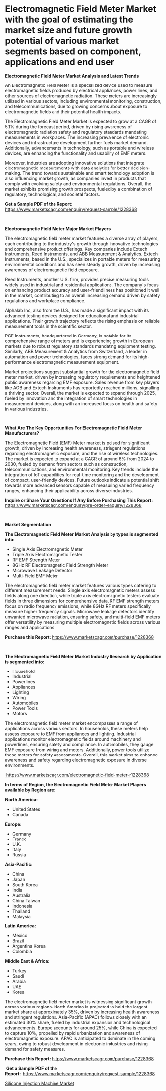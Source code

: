 <p><h1>Electromagnetic Field Meter Market with the goal of estimating the market size and future growth potential of various market segments based on component, applications and end user</h1></p><p><strong>Electromagnetic Field Meter Market Analysis and Latest Trends</strong></p>
<p><p>An Electromagnetic Field Meter is a specialized device used to measure electromagnetic fields produced by electrical appliances, power lines, and other sources of electromagnetic radiation. These meters are increasingly utilized in various sectors, including environmental monitoring, construction, and telecommunications, due to growing concerns about exposure to electromagnetic fields and their potential health impacts.</p><p>The Electromagnetic Field Meter Market is expected to grow at a CAGR of 5.1% during the forecast period, driven by rising awareness of electromagnetic radiation safety and regulatory standards mandating measurements in workplaces. The increasing prevalence of electronic devices and infrastructure development further fuels market demand. Additionally, advancements in technology, such as portable and wireless devices, are enhancing the functionality and usability of EMF meters. </p><p>Moreover, industries are adopting innovative solutions that integrate electromagnetic measurements with data analytics for better decision-making. The trend towards sustainable and smart technology adoption is also influencing market growth, as companies invest in products that comply with evolving safety and environmental regulations. Overall, the market exhibits promising growth prospects, fueled by a combination of regulatory, technological, and societal factors.</p></p>
<p><strong>Get a Sample PDF of the Report:&nbsp;</strong> <a href="https://www.marketscagr.com/enquiry/request-sample/1228368?utm_campaign=2235&utm_medium=2&utm_source=Github&utm_content=ia&utm_term=18022025&utm_id=electromagnetic-field-meter">https://www.marketscagr.com/enquiry/request-sample/1228368</a></p>
<p>&nbsp;</p>
<p><strong>Electromagnetic Field Meter Major Market Players</strong></p>
<p><p>The electromagnetic field meter market features a diverse array of players, each contributing to the industry's growth through innovative technologies and comprehensive product offerings. Key companies include Extech Instruments, Reed Instruments, and ABB Measurement & Analytics. Extech Instruments, based in the U.S., specializes in portable meters for measuring environmental conditions and has seen steady growth, driven by increasing awareness of electromagnetic field exposure.</p><p>Reed Instruments, another U.S. firm, provides precise measuring tools widely used in industrial and residential applications. The company's focus on enhancing product accuracy and user-friendliness has positioned it well in the market, contributing to an overall increasing demand driven by safety regulations and workplace compliance.</p><p>Alphalab Inc, also from the U.S., has made a significant impact with its advanced testing devices designed for educational and industrial applications. Their growth trajectory reflects the rising emphasis on reliable measurement tools in the scientific sector.</p><p>PCE Instruments, headquartered in Germany, is notable for its comprehensive range of meters and is experiencing growth in European markets due to robust regulatory standards mandating equipment testing. Similarly, ABB Measurement & Analytics from Switzerland, a leader in automation and power technologies, faces strong demand for its high-performance electromagnetic measurement equipment.</p><p>Market projections suggest substantial growth for the electromagnetic field meter market, driven by increasing regulatory requirements and heightened public awareness regarding EMF exposure. Sales revenue from key players like AOB and Extech Instruments has reportedly reached millions, signalling a thriving sector. Overall, the market is expected to expand through 2025, fueled by innovation and the integration of smart technologies in measurement devices, along with an increased focus on health and safety in various industries.</p></p>
<p>&nbsp;</p>
<p><strong>What Are The Key Opportunities For Electromagnetic Field Meter Manufacturers?</strong></p>
<p><p>The Electromagnetic Field (EMF) Meter market is poised for significant growth, driven by increasing health awareness, stringent regulations regarding electromagnetic exposure, and the rise of wireless technologies. The market is expected to expand at a CAGR of around 6% from 2024 to 2030, fueled by demand from sectors such as construction, telecommunications, and environmental monitoring. Key trends include the integration of IoT capabilities for real-time monitoring and the development of compact, user-friendly devices. Future outlooks indicate a potential shift towards more advanced sensors capable of measuring varied frequency ranges, enhancing their applicability across diverse industries.</p></p>
<p><strong>Inquire or Share Your Questions If Any Before Purchasing This Report:</strong> <a href="https://www.marketscagr.com/enquiry/pre-order-enquiry/1228368?utm_campaign=2235&utm_medium=2&utm_source=Github&utm_content=ia&utm_term=18022025&utm_id=electromagnetic-field-meter">https://www.marketscagr.com/enquiry/pre-order-enquiry/1228368</a></p>
<p>&nbsp;</p>
<p><strong>Market Segmentation</strong></p>
<p><strong>The Electromagnetic Field Meter Market Analysis by types is segmented into:</strong></p>
<p><ul><li>Single Axis Electromagnetic Meter</li><li>Triple Axis Electromagnetic Tester</li><li>RF EMF Strength Meter</li><li>8GHz RF Electromagnetic Field Strength Meter</li><li>Microwave Leakage Detector</li><li>Multi-Field EMF Meter</li></ul></p>
<p><p>The electromagnetic field meter market features various types catering to different measurement needs. Single axis electromagnetic meters assess fields along one direction, while triple axis electromagnetic testers evaluate fields in three dimensions for comprehensive data. RF EMF strength meters focus on radio frequency emissions, while 8GHz RF meters specifically measure higher frequency signals. Microwave leakage detectors identify unwanted microwave radiation, ensuring safety, and multi-field EMF meters offer versatility by measuring multiple electromagnetic fields across various ranges and applications.</p></p>
<p><strong>Purchase this Report:&nbsp;</strong><a href="https://www.marketscagr.com/purchase/1228368?utm_campaign=2235&utm_medium=2&utm_source=Github&utm_content=ia&utm_term=18022025&utm_id=electromagnetic-field-meter">https://www.marketscagr.com/purchase/1228368</a></p>
<p>&nbsp;</p>
<p><strong>The Electromagnetic Field Meter Market Industry Research by Application is segmented into:</strong></p>
<p><ul><li>Household</li><li>Industrial</li><li>Powerlines</li><li>Appliances</li><li>Lighting</li><li>Wiring</li><li>Automobiles</li><li>Power Tools</li><li>Motors</li></ul></p>
<p><p>The electromagnetic field meter market encompasses a range of applications across various sectors. In households, these meters help assess exposure to EMF from appliances and lighting. Industrial applications monitor electromagnetic fields around machinery and powerlines, ensuring safety and compliance. In automobiles, they gauge EMF exposure from wiring and motors. Additionally, power tools utilize these meters for safety assessments. Overall, this market aims to enhance awareness and safety regarding electromagnetic exposure in diverse environments.</p></p>
<p><a href="https://www.marketscagr.com/electromagnetic-field-meter-r1228368?utm_campaign=2235&utm_medium=2&utm_source=Github&utm_content=ia&utm_term=18022025&utm_id=electromagnetic-field-meter">&nbsp;https://www.marketscagr.com/electromagnetic-field-meter-r1228368</a></p>
<p><strong>In terms of Region, the Electromagnetic Field Meter Market Players available by Region are:</strong></p>
<p>
    <p> <strong> North America: </strong>
        <ul>
            <li>United States</li>
            <li>Canada</li>
        </ul>
        </p> 
    <p> <strong> Europe: </strong>
        <ul>
            <li>Germany</li>
            <li>France</li>
            <li>U.K.</li>
            <li>Italy</li>
            <li>Russia</li>
        </ul>
        </p> 
    <p> <strong> Asia-Pacific: </strong>
        <ul>
            <li>China</li>
            <li>Japan</li>
            <li>South Korea</li>
            <li>India</li>
            <li>Australia</li>
            <li>China Taiwan</li>
            <li>Indonesia</li>
            <li>Thailand</li>
            <li>Malaysia</li>
        </ul>
        </p> 
    <p> <strong> Latin America: </strong>
        <ul>
            <li>Mexico</li>
            <li>Brazil</li>
            <li>Argentina Korea</li>
            <li>Colombia</li>
        </ul>
        </p> 
    <p> <strong> Middle East & Africa: </strong>
        <ul>
            <li>Turkey</li>
            <li>Saudi</li>
            <li>Arabia</li>
            <li>UAE</li>
            <li>Korea</li>
        </ul>
    </p>
    </p>
<p><p>The electromagnetic field meter market is witnessing significant growth across various regions. North America is projected to hold the largest market share at approximately 35%, driven by increasing health awareness and stringent regulations. Asia-Pacific (APAC) follows closely with an estimated 30% share, fueled by industrial expansion and technological advancements. Europe accounts for around 25%, while China is expected to capture 10%, propelled by rapid urbanization and awareness of electromagnetic exposure. APAC is anticipated to dominate in the coming years, owing to robust development in electronic industries and rising demand for safety measures.</p></p>
<p><strong>Purchase this Report: </strong><a href="https://www.marketscagr.com/purchase/1228368?utm_campaign=2235&utm_medium=2&utm_source=Github&utm_content=ia&utm_term=18022025&utm_id=electromagnetic-field-meter">https://www.marketscagr.com/purchase/1228368</a></p>
<p>&nbsp;<strong>Get a Sample PDF of the Report:&nbsp;&nbsp;</strong><a href="https://www.marketscagr.com/enquiry/request-sample/1228368?utm_campaign=2235&utm_medium=2&utm_source=Github&utm_content=ia&utm_term=18022025&utm_id=electromagnetic-field-meter">https://www.marketscagr.com/enquiry/request-sample/1228368</a></p>
<p><strong></strong></p>
<p><p><a href="https://github.com/gullattedenna/Market-Research-Report-List-1/blob/main/silicone-injection-machine-market.md?utm_campaign=2235&utm_medium=2&utm_source=Github&utm_content=ia&utm_term=18022025&utm_id=electromagnetic-field-meter">Silicone Injection Machine Market</a></p></p>